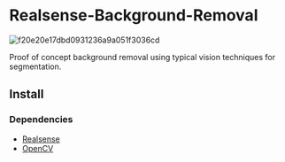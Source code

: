 # Realsense-Background-Removal

![f20e20e17dbd0931236a9a051f3036cd](https://user-images.githubusercontent.com/7420764/55390901-2e82ce80-5506-11e9-8ac6-0a52c7c563c2.gif)

Proof of concept background removal using typical vision techniques for segmentation.

## Install

### Dependencies
- [Realsense](https://github.com/IntelRealSense/librealsense "Realsense")
- [OpenCV](https://opencv.org "OpenCV")

